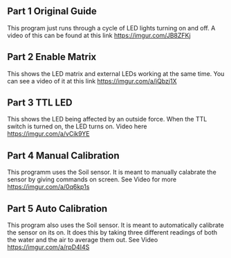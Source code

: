 ## Part 1 Original Guide 
  This program just runs through a cycle of LED lights turning on and off. A video of this can be found at this link https://imgur.com/JB8ZFKj
  
 ## Part 2 Enable Matrix
 This shows the LED matrix and external LEDs working at the same time. You can see a video of it at this link https://imgur.com/a/iQbzj1X
 
 ## Part 3 TTL LED
 This shows the LED being affected by an outside force. When the TTL switch is turned on, the LED turns on. Video here https://imgur.com/a/vCik9YE
 
 ## Part 4 Manual Calibration 
 This programm uses the Soil sensor. It is meant to manually calabrate the sensor by giving commands on screen. See Video for more https://imgur.com/a/0q6kp1s
  
 ## Part 5 Auto Calibration 
 This program also uses the Soil sensor. It is meant to automatically calibrate the sensor on its on. It does this by taking three different readings of both the water and the air to average them out. See Video https://imgur.com/a/rpD4I4S

